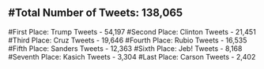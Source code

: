 #Total Number of Tweets: 138,065 
---
#First Place: Trump Tweets - 54,197
#Second Place: Clinton Tweets - 21,451
#Third Place: Cruz Tweets - 19,646
#Fourth Place: Rubio Tweets - 16,535
#Fifth Place: Sanders Tweets - 12,363
#Sixth Place: Jeb! Tweets - 8,168
#Seventh Place: Kasich Tweets - 3,304
#Last Place: Carson Tweets - 2,402
